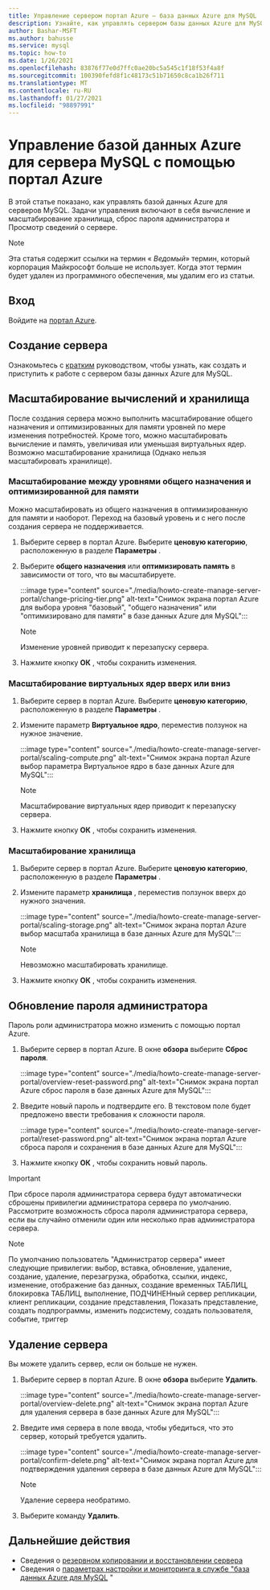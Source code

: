 ```yaml
---
title: Управление сервером портал Azure — база данных Azure для MySQL
description: Узнайте, как управлять сервером базы данных Azure для MySQL с портал Azure.
author: Bashar-MSFT
ms.author: bahusse
ms.service: mysql
ms.topic: how-to
ms.date: 1/26/2021
ms.openlocfilehash: 83876f77e0d7ffc0ae20bc5a545c1f18f53f4a8f
ms.sourcegitcommit: 100390fefd8f1c48173c51b71650c8ca1b26f711
ms.translationtype: MT
ms.contentlocale: ru-RU
ms.lasthandoff: 01/27/2021
ms.locfileid: "98897991"
---
```

# <a name="manage-an-azure-database-for-mysql-server-using-the-azure-portal"></a>Управление базой данных Azure для сервера MySQL с помощью портал Azure

В этой статье показано, как управлять базой данных Azure для серверов MySQL. Задачи управления включают в себя вычисление и масштабирование хранилища, сброс пароля администратора и Просмотр сведений о сервере.

> [!NOTE]
> Эта статья содержит ссылки на термин « _Ведомый_» термин, который корпорация Майкрософт больше не использует. Когда этот термин будет удален из программного обеспечения, мы удалим его из статьи.
>

## <a name="sign-in"></a>Вход

Войдите на [портал Azure](https://portal.azure.com).

## <a name="create-a-server"></a>Создание сервера

Ознакомьтесь с [кратким](quickstart-create-mysql-server-database-using-azure-portal.md) руководством, чтобы узнать, как создать и приступить к работе с сервером базы данных Azure для MySQL.

## <a name="scale-compute-and-storage"></a>Масштабирование вычислений и хранилища

После создания сервера можно выполнить масштабирование общего назначения и оптимизированных для памяти уровней по мере изменения потребностей. Кроме того, можно масштабировать вычисление и память, увеличивая или уменьшая виртуальных ядер. Возможно масштабирование хранилища (Однако нельзя масштабировать хранилище).

### <a name="scale-between-general-purpose-and-memory-optimized-tiers"></a>Масштабирование между уровнями общего назначения и оптимизированной для памяти

Можно масштабировать из общего назначения в оптимизированную для памяти и наоборот. Переход на базовый уровень и с него после создания сервера не поддерживается.

1. Выберите сервер в портал Azure. Выберите **ценовую категорию**, расположенную в разделе **Параметры** .

2. Выберите **общего назначения** или **оптимизировать память** в зависимости от того, что вы масштабируете.

   :::image type="content" source="./media/howto-create-manage-server-portal/change-pricing-tier.png" alt-text="Снимок экрана портал Azure для выбора уровня &quot;базовый&quot;, &quot;общего назначения&quot; или &quot;оптимизировано для памяти&quot; в базе данных Azure для MySQL":::

   > [!NOTE]
   > Изменение уровней приводит к перезапуску сервера.

3. Нажмите кнопку **ОК** , чтобы сохранить изменения.

### <a name="scale-vcores-up-or-down"></a>Масштабирование виртуальных ядер вверх или вниз

1. Выберите сервер в портал Azure. Выберите **ценовую категорию**, расположенную в разделе **Параметры** .

2. Измените параметр **Виртуальное ядро**, переместив ползунок на нужное значение.

    :::image type="content" source="./media/howto-create-manage-server-portal/scaling-compute.png" alt-text="Снимок экрана портал Azure выбор параметра Виртуальное ядро в базе данных Azure для MySQL":::

    > [!NOTE]
    > Масштабирование виртуальных ядер приводит к перезапуску сервера.

3. Нажмите кнопку **ОК** , чтобы сохранить изменения.

### <a name="scale-storage-up"></a>Масштабирование хранилища

1. Выберите сервер в портал Azure. Выберите **ценовую категорию**, расположенную в разделе **Параметры** .

2. Измените параметр **хранилища** , переместив ползунок вверх до нужного значения.

   :::image type="content" source="./media/howto-create-manage-server-portal/scaling-storage.png" alt-text="Снимок экрана портал Azure выбор масштаба хранилища в базе данных Azure для MySQL":::

   > [!NOTE]
   > Невозможно масштабировать хранилище.

3. Нажмите кнопку **ОК** , чтобы сохранить изменения.

## <a name="update-admin-password"></a>Обновление пароля администратора

Пароль роли администратора можно изменить с помощью портал Azure.

1. Выберите сервер в портал Azure. В окне **обзора** выберите **Сброс пароля**.

   :::image type="content" source="./media/howto-create-manage-server-portal/overview-reset-password.png" alt-text="Снимок экрана портал Azure сброс пароля в базе данных Azure для MySQL":::

2. Введите новый пароль и подтвердите его. В текстовом поле будет предложено ввести требования к сложности пароля.

   :::image type="content" source="./media/howto-create-manage-server-portal/reset-password.png" alt-text="Снимок экрана портал Azure сброса пароля и сохранения в базе данных Azure для MySQL":::

3. Нажмите кнопку **ОК** , чтобы сохранить новый пароль.
 

> [!IMPORTANT]
> При сбросе пароля администратора сервера будут автоматически сброшены привилегии администратора сервера по умолчанию. Рассмотрите возможность сброса пароля администратора сервера, если вы случайно отменили один или несколько прав администратора сервера.
   
> [!NOTE]
> По умолчанию пользователь "Администратор сервера" имеет следующие привилегии: выбор, вставка, обновление, удаление, создание, удаление, перезагрузка, обработка, ссылки, индекс, изменение, отображение баз данных, создание временных ТАБЛИЦ, блокировка ТАБЛИЦ, выполнение, ПОДЧИНЕНный сервер репликации, клиент репликации, создание представления, Показать представление, создать подпрограммы, изменить подсистему, создать пользователя, событие, триггер

## <a name="delete-a-server"></a>Удаление сервера

Вы можете удалить сервер, если он больше не нужен.

1. Выберите сервер в портал Azure. В окне **обзора** выберите **Удалить**.

   :::image type="content" source="./media/howto-create-manage-server-portal/overview-delete.png" alt-text="Снимок экрана портал Azure для удаления сервера в базе данных Azure для MySQL":::

2. Введите имя сервера в поле ввода, чтобы убедиться, что это сервер, который требуется удалить.

   :::image type="content" source="./media/howto-create-manage-server-portal/confirm-delete.png" alt-text="Снимок экрана портал Azure для подтверждения удаления сервера в базе данных Azure для MySQL":::

   > [!NOTE]
   > Удаление сервера необратимо.

3. Выберите команду **Удалить**.

## <a name="next-steps"></a>Дальнейшие действия

- Сведения о [резервном копировании и восстановлении сервера](howto-restore-server-portal.md)
- Сведения о [параметрах настройки и мониторинга в службе "база данных Azure для MySQL](concepts-monitoring.md) "
